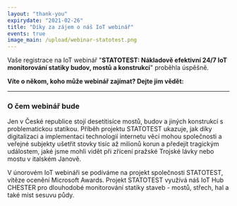 ```yaml
---
layout: "thank-you"
expirydate: "2021-02-26"
title: "Díky za zájem o náš IoT webinář"
events: true
image_main: /upload/webinar-statotest.png
---
```


Vaše registrace na IoT webinář "**STATOTEST: Nákladově efektivní 24/7 IoT monitorování statiky budov, mostů a konstrukcí**" proběhla úspěšně.

**Víte o někom, koho může webinář zajímat? Dejte jim vědět:**
<div class="addthis_inline_share_toolbox pb-30" data-url="https://www.hardwario.com/cs/events/2021-02-25-webinar-industry/" data-title="[IoT webinář] STATOTEST: Nákladově efektivní 24/7 IoT monitorování statiky budov, mostů a konstrukcí" data-description="Zúčastním se IoT webináře HARDWARIO na téma STATOTEST: Nákladově efektivní 24/7 IoT monitorování statiky budov, mostů a konstrukcí" ></div>

<hr class = "mb-30"/>

<h3 class = "mb-20">O čem webinář bude</h3>

<p>Jen v České republice stojí desetitisíce mostů, budov a jiných konstrukcí s problematickou statikou. Příběh projektu STATOTEST ukazuje, jak díky digitalizaci a implementaci technologií internetu věcí mohou společnosti a veřejné subjekty ušetřit stovky tisíc až milionů korun a předejít tragickým událostem, jaké jsme mohli vidět při zřícení pražské Trojské lávky nebo mostu v italském Janově.</p>

<p>V únorovém IoT webináři se podíváme na projekt společnosti STATOTEST, vítěze ocenění Microsoft Awards. Projekt STATOTEST využívá náš IoT Hub CHESTER pro dlouhodobé monitorování statiky staveb - mostů, střech, hal a také míst sesuvu půdy.</p>